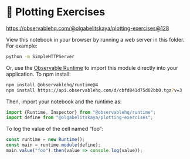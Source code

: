 # 📑 Plotting Exercises 

https://observablehq.com/@olgabelitskaya/plotting-exercises@128

View this notebook in your browser by running a web server in this folder. For
example:

~~~sh
python -m SimpleHTTPServer
~~~

Or, use the [Observable Runtime](https://github.com/observablehq/runtime) to
import this module directly into your application. To npm install:

~~~sh
npm install @observablehq/runtime@4
npm install https://api.observablehq.com/d/cbfd841d75d02bb0.tgz?v=3
~~~

Then, import your notebook and the runtime as:

~~~js
import {Runtime, Inspector} from "@observablehq/runtime";
import define from "@olgabelitskaya/plotting-exercises";
~~~

To log the value of the cell named “foo”:

~~~js
const runtime = new Runtime();
const main = runtime.module(define);
main.value("foo").then(value => console.log(value));
~~~
